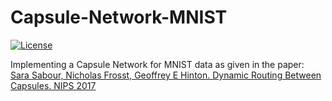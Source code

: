 # Capsule-Network-MNIST
[![License](https://img.shields.io/github/license/mashape/apistatus.svg?maxAge=2592000)](https://github.com/ShobhitLamba/Capsule-Network-MNIST/blob/master/LICENSE)


Implementing a Capsule Network for MNIST data as given in the paper:   
[Sara Sabour, Nicholas Frosst, Geoffrey E Hinton. Dynamic Routing Between Capsules. NIPS 2017](https://arxiv.org/abs/1710.09829)
